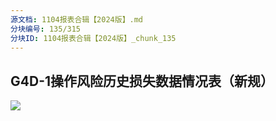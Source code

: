 ```yaml
---
源文档: 1104报表合辑【2024版】.md
分块编号: 135/315
分块ID: 1104报表合辑【2024版】_chunk_135
---
```


## G4D-1操作风险历史损失数据情况表（新规）

![](data:image/x-emf;base64...)

